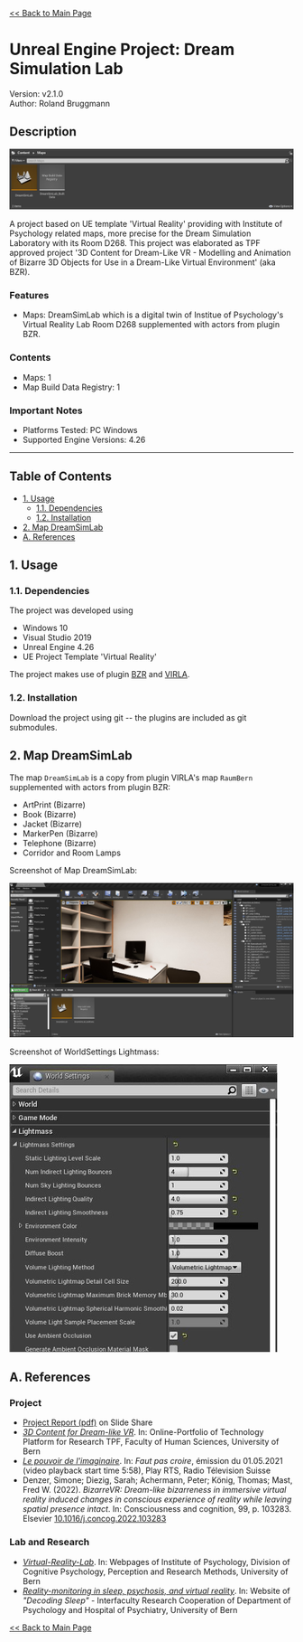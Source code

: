 [<< Back to Main Page](..)

# Unreal Engine Project: Dream Simulation Lab

Version: v2.1.0
<br>Author: Roland Bruggmann

## Description

![Screenshot of Project Content](Docs/ScreenshotProjectContent.jpg "Screenshot of Project Content")

A project based on UE template 'Virtual Reality' providing with Institute of Psychology related maps, more precise for the Dream Simulation Laboratory with its Room D268. This project was elaborated as TPF approved project '3D Content for Dream-Like VR - Modelling and Animation of Bizarre 3D Objects for Use in a Dream-Like Virtual Environment' (aka BZR).

### Features

* Maps: DreamSimLab which is a digital twin of Institue of Psychology's Virtual Reality Lab Room D268 supplemented with actors from plugin BZR.

### Contents

* Maps: 1
* Map Build Data Registry: 1

### Important Notes

* Platforms Tested: PC Windows
* Supported Engine Versions: 4.26

---

## Table of Contents

<!-- Start Document Outline -->

* [1. Usage](#1-usage)
  * [1.1. Dependencies](#11-dependencies)
  * [1.2. Installation](#12-installation)
* [2. Map DreamSimLab](#2-dreamsimlab)
* [A. References](#a-references)

<!-- End Document Outline -->

<div style='page-break-after: always'></div>

## 1. Usage

### 1.1. Dependencies

The project was developed using

* Windows 10
* Visual Studio 2019
* Unreal Engine 4.26
* UE Project Template 'Virtual Reality'

The project makes use of plugin [BZR](../BZR) and [VIRLA](../VIRLA).

### 1.2. Installation

Download the project using git -- the plugins are included as git submodules.

<div style='page-break-after: always'></div>

## 2. Map DreamSimLab

The map `DreamSimLab` is a copy from plugin VIRLA's map `RaumBern` supplemented with actors from plugin BZR:

* ArtPrint (Bizarre)
* Book (Bizarre)
* Jacket (Bizarre)
* MarkerPen (Bizarre)
* Telephone (Bizarre)
* Corridor and Room Lamps

Screenshot of Map DreamSimLab:

![Screenshot of Map DreamSimLab](Docs/Screenshot-Map-DreamSimLab.jpg "Screenshot of Map DreamSimLab")

Screenshot of WorldSettings Lightmass:

![Screenshot of WorldSettings Lightmass](Docs/UE4-WorldSettings-Lightmass.jpg "Screenshot of WorldSettings Lightmass")

## A. References

### Project

* <a href="https://www.slideshare.net/secret/lUQIwIEFTZYEq" target="_blank">Project Report (pdf)</a> on Slide Share
* <a href="https://www.tpf.philhum.unibe.ch/portfolio/dreamLikeVR" target="_blank">*3D Content for Dream-like VR*</a>. In: Online-Portfolio of Technology Platform for Research TPF, Faculty of Human Sciences, University of Bern
* <a href="https://www.rts.ch/play/tv/redirect/detail/12161998?startTime=358)" target="_blank">*Le pouvoir de l'imaginaire*</a>. In: *Faut pas croire*, émission du 01.05.2021 (video playback start time 5:58), Play RTS, Radio Télevision Suisse
* Denzer, Simone; Diezig, Sarah; Achermann, Peter; König, Thomas; Mast, Fred W. (2022). *BizarreVR: Dream-like bizarreness in immersive virtual reality induced changes in conscious experience of reality while leaving spatial presence intact*. In: Consciousness and cognition, 99, p. 103283. Elsevier <a href="http://dx.doi.org/10.1016/j.concog.2022.103283" target="_blank">10.1016/j.concog.2022.103283</a>

### Lab and Research

* <a href="https://www.kog.psy.unibe.ch/forschung/labors/virtual_reality_lab/index_ger.html" target="_blank">*Virtual-Reality-Lab*</a>. In: Webpages of Institute of Psychology, Division of Cognitive Psychology, Perception and Research Methods, University of Bern
* <a href="https://www.sleep.unibe.ch/research/projects/reality_monitoring_in_sleep_psychosis_and_virtual_reality/index_eng.html" target="_blank">*Reality-monitoring in sleep, psychosis, and virtual reality*</a>. In: Website of *"Decoding Sleep"* - Interfaculty Research Cooperation of Department of Psychology and Hospital of Psychiatry, University of Bern

[<< Back to Main Page](..)
